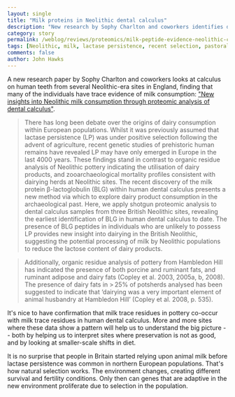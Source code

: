 ```yaml
---
layout: single
title: "Milk proteins in Neolithic dental calculus"
description: "New research by Sophy Charlton and coworkers identifies dairy consumption "
category: story
permalink: /weblog/reviews/proteomics/milk-peptide-evidence-neolithic-charlton-2019.html
tags: [Neolithic, milk, lactase persistence, recent selection, pastoralism]
comments: false
author: John Hawks
---
```


A new research paper by Sophy Charlton and coworkers looks at calculus on human teeth from several Neolithic-era sites in England, finding that many of the individuals have trace evidence of milk consumption: <a href="https://doi.org/10.1007/s12520-019-00911-7">"New insights into Neolithic milk consumption through proteomic analysis of dental calculus"</a>.

<blockquote>There has long been debate over the origins of dairy consumption within European populations. Whilst it was previously assumed that lactase persistence (LP) was under positive selection following the advent of agriculture, recent genetic studies of prehistoric human remains have revealed LP may have only emerged in Europe in the last 4000 years. These findings stand in contrast to organic residue analysis of Neolithic pottery indicating the utilisation of dairy products, and zooarchaeological mortality profiles consistent with dairying herds at Neolithic sites. The recent discovery of the milk protein β-lactoglobulin (BLG) within human dental calculus presents a new method via which to explore dairy product consumption in the archaeological past. Here, we apply shotgun proteomic analysis to dental calculus samples from three British Neolithic sites, revealing the earliest identification of BLG in human dental calculus to date. The presence of BLG peptides in individuals who are unlikely to possess LP provides new insight into dairying in the British Neolithic, suggesting the potential processing of milk by Neolithic populations to reduce the lactose content of dairy products.</blockquote>

<blockquote>Additionally, organic residue analysis of pottery from Hambledon Hill has indicated the presence of both porcine and ruminant fats, and ruminant adipose and dairy fats (Copley et al. 2003, 2005a, b, 2008). The presence of dairy fats in > 25% of potsherds analysed has been suggested to indicate that ‘dairying was a very important element of animal husbandry at Hambledon Hill’ (Copley et al. 2008, p. 535).</blockquote>

It's nice to have confirmation that milk trace residues in pottery co-occur with milk trace residues in human dental calculus. More and more sites where these data show a pattern will help us to understand the big picture -- both by helping us to interpret sites where preservation is not as good, and by looking at smaller-scale shifts in diet.

It is no surprise that people in Britain started relying upon animal milk before lactase persistence was common in northern European populations. That's how natural selection works. The environment changes, creating different survival and fertility conditions. Only then can genes that are adaptive in the new environment proliferate due to selection in the population.
